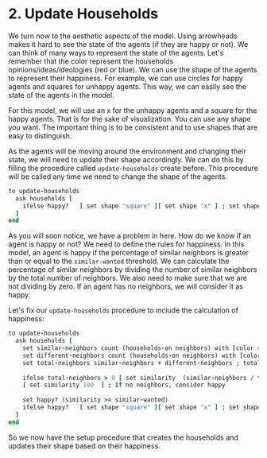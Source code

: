 # 2. Update Households

We turn now to the aesthetic aspects of the model. Using arrowheads makes it hard to see the state of the agents (if they are happy or not). We can think of many ways to represent the state of the agents. Let's remember that the color represent the households opinions/ideas/ideologies (red or blue). We can use the shape of the agents to represent their happiness. For example, we can use circles for happy agents and squares for unhappy agents. This way, we can easily see the state of the agents in the model.

For this model, we will use an x for the unhappy agents and a square for the happy agents. That is for the sake of visualization. You can use any shape you want. The important thing is to be consistent and to use shapes that are easy to distinguish.

As the agents will be moving around the environment and changing their state, we will need to update their shape accordingly. We can do this by filling the procedure called `update-households` create before. This procedure will be called any time we need to change the shape of the agents.

```ruby
to update-households
  ask households [
    ifelse happy?   [ set shape "square" ][ set shape "x" ] ; set shape to x if unhappy and square if happy
  ]
end
```

As you will soon notice, we have a problem in here. How do we know if an agent is happy or not? We need to define the rules for happiness. In this model, an agent is happy if the percentage of similar neighbors is greater than or equal to the `similar-wanted` threshold. We can calculate the percentage of similar neighbors by dividing the number of similar neighbors by the total number of neighbors. We also need to make sure that we are not dividing by zero. If an agent has no neighbors, we will consider it as happy.

Let's fix our `update-households` procedure to include the calculation of happiness:

```ruby
to update-households
  ask households [
    set similar-neighbors count (households-on neighbors) with [color = [color] of myself]; count similar neighbors
    set different-neighbors count (households-on neighbors) with [color != [color] of myself] ; count different neighbors
    set total-neighbors similar-neighbors + different-neighbors ; total neighbors
    
    ifelse total-neighbors > 0 [ set similarity  (similar-neighbors / total-neighbors) * 100 ]
    [ set similarity 100  ] ; if no neighbors, consider happy
    
    set happy? (similarity >= similar-wanted)
    ifelse happy?   [ set shape "square" ][ set shape "x" ] ; set shape to x if unhappy and square if happy
  ]
end
```

So we now have the setup procedure that creates the households and updates their shape based on their happiness.
